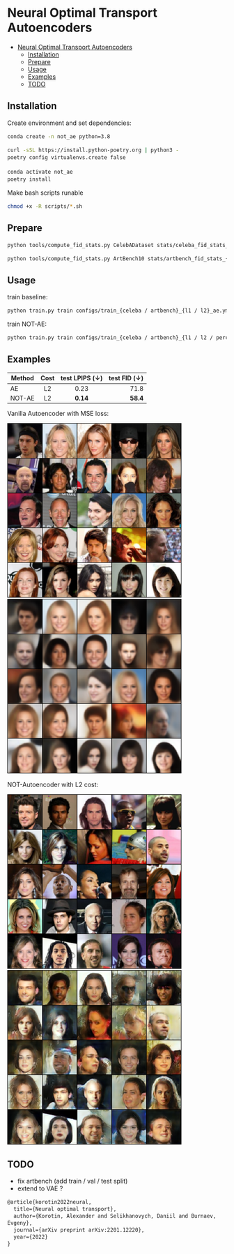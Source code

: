 # Neural Optimal Transport Autoencoders

- [Neural Optimal Transport Autoencoders](#neural-optimal-transport-autoencoders)
  - [Installation](#installation)
  - [Prepare](#prepare)
  - [Usage](#usage)
  - [Examples](#examples)
  - [TODO](#todo)


## Installation

Create environment and set dependencies:

```zsh
conda create -n not_ae python=3.8
```

```zsh
curl -sSL https://install.python-poetry.org | python3 -
poetry config virtualenvs.create false

conda activate not_ae
poetry install
```
<!-- conda install tensorflow-gpu==2.4.1 # for TF FID computation -->
Make bash scripts runable 

```zsh
chmod +x -R scripts/*.sh
```

## Prepare

```zsh
python tools/compute_fid_stats.py CelebADataset stats/celeba_fid_stats_{val, test}.npz --split {val, test}
```

```zsh
python tools/compute_fid_stats.py ArtBench10 stats/artbench_fid_stats_{val, test}.npz --split {val, test}
```

## Usage

train baseline:

```zsh
python train.py train configs/train_{celeba / artbench}_{l1 / l2}_ae.yml
```

train NOT-AE:

```zsh
python train.py train configs/train_{celeba / artbench}_{l1 / l2 / perceptual}_cost.yml
```


## Examples

| Method   |      Cost      |  test LPIPS ($\downarrow$)| test FID ($\downarrow$)|
|----------|:-------------:|:------:|------:|
| AE       |  L2            | $0.23$ |  $71.8$      |
| NOT-AE   |    L2          |   $\mathbf{0.14}$ |  $\mathbf{58.4}$      |



Vanilla Autoencoder with MSE loss:

<img src="results/l2_ae_orig.png" alt="alt text" width="400"/> $\quad$
<img src="results/l2_ae_rec.png" alt="alt text" width="400"/>

NOT-Autoencoder with L2 cost: 

<img src="results/l2_not_orig.png" alt="alt text" width="400"/> $\quad$
<img src="results/l2_not_rec.png" alt="alt text" width="400"/>



## TODO

* fix artbench (add train / val / test split)
* extend to VAE ?
  

```
@article{korotin2022neural,
  title={Neural optimal transport},
  author={Korotin, Alexander and Selikhanovych, Daniil and Burnaev, Evgeny},
  journal={arXiv preprint arXiv:2201.12220},
  year={2022}
}
```